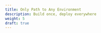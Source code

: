 ```yaml
---
title: Only Path to Any Environment
description: Build once, deploy everywhere
weight: 5
draft: true
---
```

